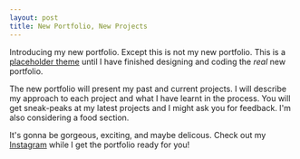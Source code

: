 ```yaml
---
layout: post
title: New Portfolio, New Projects
---
```


Introducing my new portfolio. Except this is not my new portfolio. This is a [placeholder theme](http://skye.connorbaer.io) until I have finished designing and coding the *real* new portfolio. 

The new portfolio will present my past and current projects. I will describe my approach to each project and what I have learnt in the process. You will get sneak-peaks at my latest projects and I might ask you for feedback. I'm also considering a food section.

It's gonna be gorgeous, exciting, and maybe delicous. Check out my [Instagram](https://instagram.com/connor_baer) while I get the portfolio ready for you!